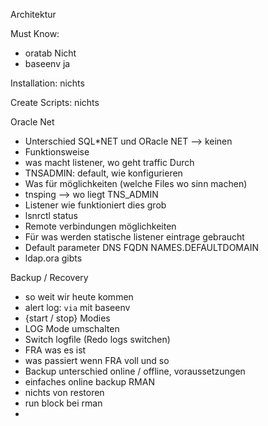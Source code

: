 Architektur

Must Know:
 - oratab Nicht
 - baseenv ja

 Installation: nichts

 Create Scripts: nichts

 Oracle Net
 - Unterschied SQL*NET und ORacle NET --> keinen
 - Funktionsweise
  - was macht listener, wo geht traffic Durch
- TNSADMIN: default, wie konfigurieren
- Was für möglichkeiten (welche Files wo sinn machen)
- tnsping --> wo liegt TNS_ADMIN
- Listener wie funktioniert dies grob
- lsnrctl status
- Remote verbindungen möglichkeiten
- Für was werden statische listener eintrage gebraucht
- Default parameter DNS FQDN NAMES.DEFAULTDOMAIN
- ldap.ora gibts

Backup / Recovery
 - so weit wir heute kommen
 - alert log: `via` mit baseenv
 - {start / stop} Modies
 - LOG Mode umschalten
 - Switch logfile (Redo logs switchen)
 - FRA was es ist
  - was passiert wenn FRA voll und so
 - Backup unterschied online / offline, voraussetzungen
 - einfaches online backup RMAN
 - nichts von restoren
 - run block bei rman
 - 
